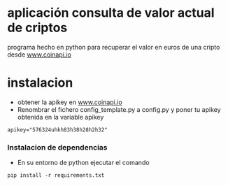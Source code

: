 # aplicación consulta de valor actual de criptos

programa hecho en python para recuperar el valor en euros
de una cripto desde www.coinapi.io

# instalacion

- obtener la apikey en www.coinapi.io
- Renombrar el fichero config_template.py a config.py y 
poner tu apikey obtenida en la variable apikey
```
apikey="576324uhkh83h38h28h2h32"
```
### Instalacion de dependencias
- En su entorno de python ejecutar el comando
```
pip install -r requirements.txt
```